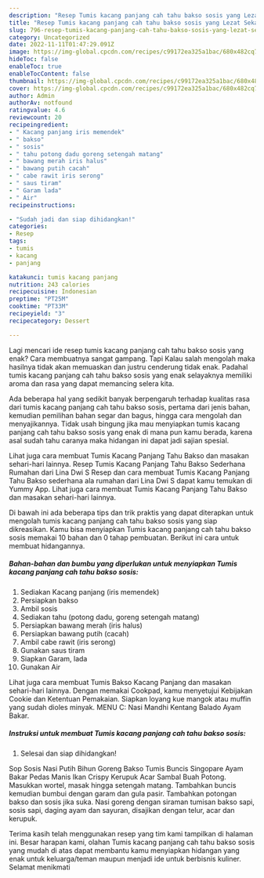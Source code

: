 ```yaml
---
description: "Resep Tumis kacang panjang cah tahu bakso sosis yang Lezat Sekali"
title: "Resep Tumis kacang panjang cah tahu bakso sosis yang Lezat Sekali"
slug: 796-resep-tumis-kacang-panjang-cah-tahu-bakso-sosis-yang-lezat-sekali
category: Uncategorized
date: 2022-11-11T01:47:29.091Z
image: https://img-global.cpcdn.com/recipes/c99172ea325a1bac/680x482cq70/tumis-kacang-panjang-cah-tahu-bakso-sosis-foto-resep-utama.jpg
hideToc: false
enableToc: true
enableTocContent: false
thumbnail: https://img-global.cpcdn.com/recipes/c99172ea325a1bac/680x482cq70/tumis-kacang-panjang-cah-tahu-bakso-sosis-foto-resep-utama.jpg
cover: https://img-global.cpcdn.com/recipes/c99172ea325a1bac/680x482cq70/tumis-kacang-panjang-cah-tahu-bakso-sosis-foto-resep-utama.jpg
author: Admin
authorAv: notfound
ratingvalue: 4.6
reviewcount: 20
recipeingredient:
- " Kacang panjang iris memendek"
- " bakso"
- " sosis"
- " tahu potong dadu goreng setengah matang"
- " bawang merah iris halus"
- " bawang putih cacah"
- " cabe rawit iris serong"
- " saus tiram"
- " Garam lada"
- " Air"
recipeinstructions:

- "Sudah jadi dan siap dihidangkan!"
categories:
- Resep
tags:
- tumis
- kacang
- panjang

katakunci: tumis kacang panjang 
nutrition: 243 calories
recipecuisine: Indonesian
preptime: "PT25M"
cooktime: "PT33M"
recipeyield: "3"
recipecategory: Dessert

---
```



Lagi mencari ide resep tumis kacang panjang cah tahu bakso sosis yang enak? Cara membuatnya sangat gampang. Tapi Kalau salah mengolah maka hasilnya tidak akan memuaskan dan justru cenderung tidak enak. Padahal tumis kacang panjang cah tahu bakso sosis yang enak selayaknya memiliki aroma dan rasa yang dapat memancing selera kita.


Ada beberapa hal yang sedikit banyak berpengaruh terhadap kualitas rasa dari tumis kacang panjang cah tahu bakso sosis, pertama dari jenis bahan, kemudian pemilihan bahan segar dan bagus, hingga cara mengolah dan menyajikannya. Tidak usah bingung jika mau menyiapkan tumis kacang panjang cah tahu bakso sosis yang enak di mana pun kamu berada, karena asal sudah tahu caranya maka hidangan ini dapat jadi sajian spesial.

Lihat juga cara membuat Tumis Kacang Panjang Tahu Bakso dan masakan sehari-hari lainnya. Resep Tumis Kacang Panjang Tahu Bakso Sederhana Rumahan dari Lina Dwi S Resep dan cara membuat Tumis Kacang Panjang Tahu Bakso sederhana ala rumahan dari Lina Dwi S dapat kamu temukan di Yummy App. Lihat juga cara membuat Tumis Kacang Panjang Tahu Bakso dan masakan sehari-hari lainnya.


Di bawah ini ada beberapa tips dan trik praktis yang dapat diterapkan untuk mengolah tumis kacang panjang cah tahu bakso sosis yang siap dikreasikan. Kamu bisa menyiapkan Tumis kacang panjang cah tahu bakso sosis memakai 10 bahan dan 0 tahap pembuatan. Berikut ini cara untuk membuat hidangannya.

<!--inarticleads1-->

##### Bahan-bahan dan bumbu yang diperlukan untuk menyiapkan Tumis kacang panjang cah tahu bakso sosis:

1. Sediakan  Kacang panjang (iris memendek)
1. Persiapkan  bakso
1. Ambil  sosis
1. Sediakan  tahu (potong dadu, goreng setengah matang)
1. Persiapkan  bawang merah (iris halus)
1. Persiapkan  bawang putih (cacah)
1. Ambil  cabe rawit (iris serong)
1. Gunakan  saus tiram
1. Siapkan  Garam, lada
1. Gunakan  Air


Lihat juga cara membuat Tumis Bakso Kacang Panjang dan masakan sehari-hari lainnya. Dengan memakai Cookpad, kamu menyetujui Kebijakan Cookie dan Ketentuan Pemakaian. Siapkan loyang kue mangok atau muffin yang sudah dioles minyak. MENU C: Nasi Mandhi Kentang Balado Ayam Bakar. 

<!--inarticleads2-->

##### Instruksi untuk membuat Tumis kacang panjang cah tahu bakso sosis:


1. Selesai dan siap dihidangkan!

Sop Sosis Nasi Putih Bihun Goreng Bakso Tumis Buncis Singopare Ayam Bakar Pedas Manis Ikan Crispy Kerupuk Acar Sambal Buah Potong. Masukkan wortel, masak hingga setengah matang. Tambahkan buncis kemudian bumbui dengan garam dan gula pasir. Tambahkan potongan bakso dan sosis jika suka. Nasi goreng dengan siraman tumisan bakso sapi, sosis sapi, daging ayam dan sayuran, disajikan dengan telur, acar dan kerupuk. 

Terima kasih telah menggunakan resep yang tim kami tampilkan di halaman ini. Besar harapan kami, olahan Tumis kacang panjang cah tahu bakso sosis yang mudah di atas dapat membantu kamu menyiapkan hidangan yang enak untuk keluarga/teman maupun menjadi ide untuk berbisnis kuliner. Selamat menikmati
